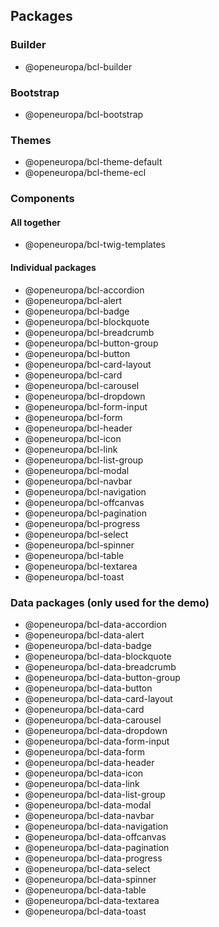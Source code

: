 ## Packages

### Builder

- 	@openeuropa/bcl-builder

### Bootstrap

-   @openeuropa/bcl-bootstrap

### Themes

-   @openeuropa/bcl-theme-default
-   @openeuropa/bcl-theme-ecl

### Components

#### All together

-  	@openeuropa/bcl-twig-templates

#### Individual packages

-   @openeuropa/bcl-accordion
-   @openeuropa/bcl-alert
-   @openeuropa/bcl-badge
-   @openeuropa/bcl-blockquote
-   @openeuropa/bcl-breadcrumb
-   @openeuropa/bcl-button-group
-   @openeuropa/bcl-button
-   @openeuropa/bcl-card-layout
-   @openeuropa/bcl-card
-   @openeuropa/bcl-carousel
-   @openeuropa/bcl-dropdown
-   @openeuropa/bcl-form-input
-   @openeuropa/bcl-form
-   @openeuropa/bcl-header
-   @openeuropa/bcl-icon
-   @openeuropa/bcl-link
-   @openeuropa/bcl-list-group
-   @openeuropa/bcl-modal
-   @openeuropa/bcl-navbar
-   @openeuropa/bcl-navigation
-   @openeuropa/bcl-offcanvas
-   @openeuropa/bcl-pagination
-   @openeuropa/bcl-progress
-   @openeuropa/bcl-select
-   @openeuropa/bcl-spinner
-   @openeuropa/bcl-table
-   @openeuropa/bcl-textarea
-   @openeuropa/bcl-toast

### Data packages (only used for the demo)

-   @openeuropa/bcl-data-accordion
-   @openeuropa/bcl-data-alert
-   @openeuropa/bcl-data-badge
-   @openeuropa/bcl-data-blockquote
-   @openeuropa/bcl-data-breadcrumb
-   @openeuropa/bcl-data-button-group
-   @openeuropa/bcl-data-button
-   @openeuropa/bcl-data-card-layout
-   @openeuropa/bcl-data-card
-   @openeuropa/bcl-data-carousel
-   @openeuropa/bcl-data-dropdown
-   @openeuropa/bcl-data-form-input
-   @openeuropa/bcl-data-form
-   @openeuropa/bcl-data-header
-   @openeuropa/bcl-data-icon
-   @openeuropa/bcl-data-link
-   @openeuropa/bcl-data-list-group
-   @openeuropa/bcl-data-modal
-   @openeuropa/bcl-data-navbar
-   @openeuropa/bcl-data-navigation
-   @openeuropa/bcl-data-offcanvas
-   @openeuropa/bcl-data-pagination
-   @openeuropa/bcl-data-progress
-   @openeuropa/bcl-data-select
-   @openeuropa/bcl-data-spinner
-   @openeuropa/bcl-data-table
-   @openeuropa/bcl-data-textarea
-   @openeuropa/bcl-data-toast
